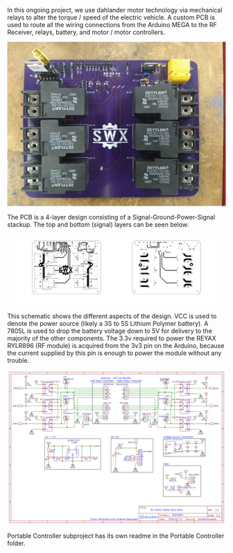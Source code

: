 In this ongoing project, we use dahlander motor technology via mechanical relays to alter the torque / speed of the electric vehicle. A custom PCB is used to route all the wiring connections from the Arduino MEGA to the RF Receiver, relays, battery, and motor / motor controllers.

<p align="center">
  <img src="PCB/Images/CircuitBoard.jpg" alt="What is this">
</p>

The PCB is a 4-layer design consisting of a Signal-Ground-Power-Signal stackup. The top and bottom (signal) layers can be seen below:

<p align="center">
  <img src="PCB/Images/PCB_TOP.png" alt="Image 1" width="45%">
  <img src="PCB/Images/PCB_BOTTOM.png" alt="Image 2" width="45%">
</p>


This schematic shows the different aspects of the design. VCC is used to denote the power source (likely a 3S to 5S Lithium Polymer battery). A 7805L is used to drop the battery voltage down to 5V for delivery to the majority of the other components. The 3.3v required to power the REYAX RYLR896 (RF module) is acquired from the 3v3 pin on the Arduino, because the current supplied by this pin is enough to power the module without any trouble.
<p align="center">
  <img src="PCB/Images/Wire Schematic.png" alt="What is this">
</p>

Portable Controller subproject has its own readme in the Portable Controller folder.

